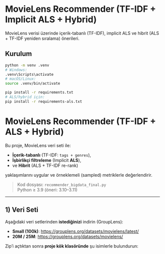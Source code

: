 # MovieLens Recommender (TF-IDF + Implicit ALS + Hybrid)

MovieLens verisi üzerinde içerik-tabanlı (TF-IDF), implicit ALS ve hibrit (ALS + TF-IDF yeniden sıralama) önerileri.

## Kurulum
```bash
python -m venv .venv
# Windows:
.venv\Scripts\activate
# macOS/Linux:
source .venv/bin/activate

pip install -r requirements.txt
# ALS/hybrid için:
pip install -r requirements-als.txt
```
# MovieLens Recommender (TF-IDF + ALS + Hybrid)

Bu proje, MovieLens veri seti ile:
- **İçerik-tabanlı** (TF-IDF: `tags + genres`),
- **İşbirlikçi filtreleme** (Implicit **ALS**),
- ve **Hibrit** (ALS + TF-IDF re-rank)

yaklaşımlarını uygular ve örneklemeli (sampled) metriklerle değerlendirir.

> Kod dosyası: `recommender_bigdata_final.py`  
> Python ≥ 3.9 (öneri: 3.10–3.11)

---

## 1) Veri Seti

Aşağıdaki veri setlerinden **istediğinizi** indirin (GroupLens):
- **Small (100k)**: https://grouplens.org/datasets/movielens/latest/
- **20M / 25M**: https://grouplens.org/datasets/movielens/

Zip’i açtıktan sonra **proje kök klasöründe** şu isimlerle bulundurun:

